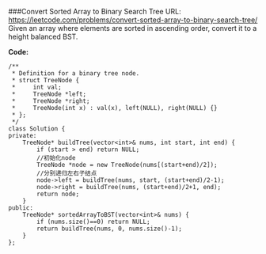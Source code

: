 ###Convert Sorted Array to Binary Search Tree
URL: https://leetcode.com/problems/convert-sorted-array-to-binary-search-tree/</br>
Given an array where elements are sorted in ascending order, convert it to a height balanced BST.

__Code:__

	/**
	 * Definition for a binary tree node.
	 * struct TreeNode {
	 *     int val;
	 *     TreeNode *left;
	 *     TreeNode *right;
	 *     TreeNode(int x) : val(x), left(NULL), right(NULL) {}
	 * };
	 */
	class Solution {
	private:
	    TreeNode* buildTree(vector<int>& nums, int start, int end) {
	        if (start > end) return NULL;
	        //初始化node
	        TreeNode *node = new TreeNode(nums[(start+end)/2]);
	        //分别递归左右子结点
	        node->left = buildTree(nums, start, (start+end)/2-1);
	        node->right = buildTree(nums, (start+end)/2+1, end);
	        return node;
	    }
	public:
	    TreeNode* sortedArrayToBST(vector<int>& nums) {
	        if (nums.size()==0) return NULL;
	        return buildTree(nums, 0, nums.size()-1);
	    }
	};